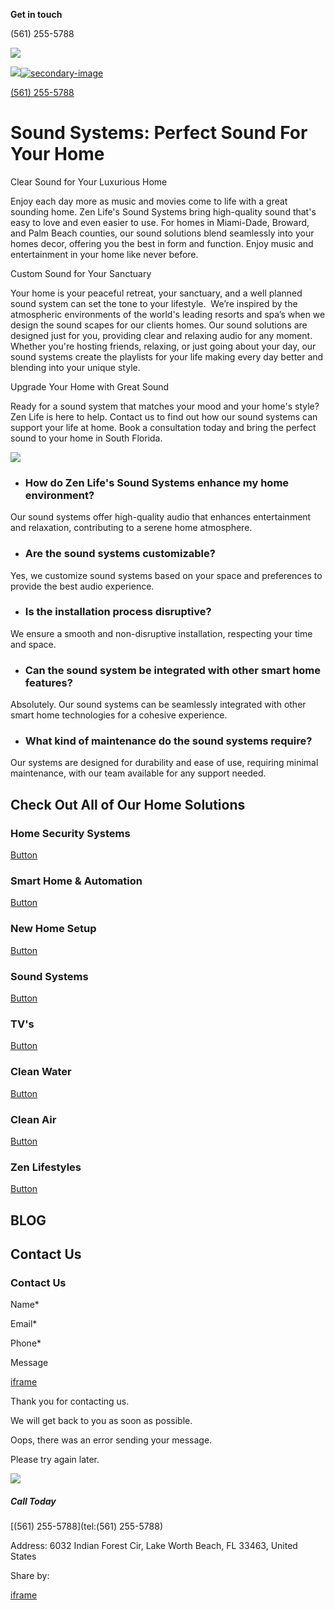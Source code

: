 **Get in touch**

(561) 255-5788

[![](https://irp.cdn-website.com/ec518403/dms3rep/multi/Zen-life-logo-black-1920w.webp)](https://www.gozen.life/)

[![](https://irp.cdn-website.com/ec518403/dms3rep/multi/Zen-Life-Logo-1920w.webp)![secondary-image](https://irp.cdn-website.com/ec518403/dms3rep/multi/Zen-life-logo-black-1920w.webp)](https://www.gozen.life/)

[(561) 255-5788](https://www.gozen.life/)

# Sound Systems: Perfect Sound For Your Home

Clear Sound for Your Luxurious Home

Enjoy each day more as music and movies come to life with a great sounding home. Zen Life's Sound Systems bring high-quality sound that's easy to love and even easier to use. For homes in Miami-Dade, Broward, and Palm Beach counties, our sound solutions blend seamlessly into your homes decor, offering you the best in form and function. Enjoy music and entertainment in your home like never before.

Custom Sound for Your Sanctuary

Your home is your peaceful retreat, your sanctuary, and a well planned sound system can set the tone to your lifestyle.  We’re inspired by the atmospheric environments of the world's leading resorts and spa’s when we design the sound scapes for our clients homes. Our sound solutions are designed just for you, providing clear and relaxing audio for any moment. Whether you're hosting friends, relaxing, or just going about your day, our sound systems create the playlists for your life making every day better and blending into your unique style.

Upgrade Your Home with Great Sound

Ready for a sound system that matches your mood and your home's style? Zen Life is here to help. Contact us to find out how our sound systems can support your life at home. Book a consultation today and bring the perfect sound to your home in South Florida.

![](https://irp.cdn-website.com/ec518403/dms3rep/multi/sonos-1920w.webp)

- ### How do Zen Life's Sound Systems enhance my home environment?



















Our sound systems offer high-quality audio that enhances entertainment and relaxation, contributing to a serene home atmosphere.

- ### Are the sound systems customizable?



















Yes, we customize sound systems based on your space and preferences to provide the best audio experience.

- ### Is the installation process disruptive?



















We ensure a smooth and non-disruptive installation, respecting your time and space.

- ### Can the sound system be integrated with other smart home features?



















Absolutely. Our sound systems can be seamlessly integrated with other smart home technologies for a cohesive experience.

- ### What kind of maintenance do the sound systems require?



















Our systems are designed for durability and ease of use, requiring minimal maintenance, with our team available for any support needed.


## Check Out All of Our Home Solutions

### Home Security Systems

[Button](https://www.gozen.life/services/home-security)

### Smart Home & Automation

[Button](https://www.gozen.life/services/smart-home-automation)

### New Home Setup

[Button](https://www.gozen.life/services/new-home-setup)

### Sound Systems

[Button](https://www.gozen.life/services/sound-systems)

### TV's

[Button](https://www.gozen.life/services/tvs)

### Clean Water

[Button](https://www.gozen.life/services/clean-water)

### Clean Air

[Button](https://www.gozen.life/services/clean-air)

### Zen Lifestyles

[Button](https://www.gozen.life/services/zen-lifestyles)

## BLOG

## Contact Us

### Contact Us

Name\*

Email\*

Phone\*

Message

[iframe](https://www.google.com/recaptcha/api2/anchor?ar=1&k=6LeiWB8UAAAAAHYnVJM7_-7ap6bXCUNGiv7bBPME&co=aHR0cHM6Ly93d3cuZ296ZW4ubGlmZTo0NDM.&hl=en&v=rW64dpMGAGrjU7JJQr9xxPl8&theme=light&size=invisible&badge=bottomleft&cb=eshcy2urppic)

Thank you for contacting us.

We will get back to you as soon as possible.

Oops, there was an error sending your message.

Please try again later.

![](https://irp.cdn-website.com/ec518403/dms3rep/multi/zen-life-shadow-373w.webp)

##### Call Today

[(561) 255-5788](tel:(561) 255-5788)

Address: 6032 Indian Forest Cir, Lake Worth Beach, FL 33463, United States

Share by:

[iframe](https://www.google.com/recaptcha/api2/bframe?hl=en&v=rW64dpMGAGrjU7JJQr9xxPl8&k=6LeiWB8UAAAAAHYnVJM7_-7ap6bXCUNGiv7bBPME)